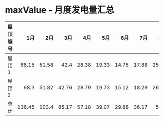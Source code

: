 # maxValue - 月度发电量汇总

| 屋顶编号   |     1月 |     2月 |    3月 |    4月 |    5月 |    6月 |    7月 |    8月 |    9月 |    10月 |    11月 |    12月 |   年度总计 |
|:-------|-------:|-------:|------:|------:|------:|------:|------:|------:|------:|-------:|-------:|-------:|-------:|
| 屋顶 1   |  68.15 |  51.58 | 42.4  | 28.38 | 19.33 | 14.75 | 17.88 | 25.88 | 38    |  52.96 |  60.11 |  68.98 | 488.42 |
| 屋顶 2   |  68.3  |  51.82 | 42.76 | 28.79 | 19.73 | 15.12 | 18.29 | 26.32 | 38.42 |  53.28 |  60.27 |  69.08 | 492.18 |
| 总计     | 136.45 | 103.4  | 85.17 | 57.18 | 39.07 | 29.88 | 36.17 | 52.2  | 76.41 | 106.24 | 120.38 | 138.06 | 980.6  |